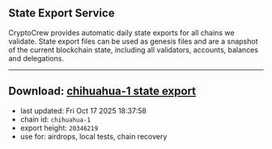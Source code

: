 ## State Export Service
CryptoCrew provides automatic daily state exports for all chains we validate. State export files can be used as genesis files and are a snapshot of the current blockchain state, including all validators, accounts, balances and delegations.

---
**Download: [chihuahua-1 state export](https://dl-eu2.ccvalidators.com/SERVICE/chihuahua/chihuahua-1_export_20346219.json)**
---

- last updated: Fri Oct 17 2025 18:37:58
- chain id: `chihuahua-1`
- export height: `20346219`
- use for: airdrops, local tests, chain recovery
